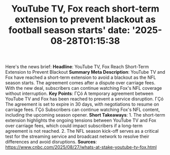 ﻿---
title: "YouTube TV, Fox reach short-term extension to prevent blackout as football season starts'
date: '2025-08-28T01:15:38"
category: "Markets"
summary: ""
slug: "youtube tv fox reach shortterm extension to prevent blackout"
source_urls:
  - "https://www.cnbc.com/2025/08/27/whats-at-stake-youtube-tv-fox.html"
seo:
  title: "YouTube TV, Fox reach short-term extension to prevent blackout as football season starts | Hash n Hedge'
  description: '"
  keywords: ["news", "markets", "brief"]
---
Here's the news brief:  **Headline**: YouTube TV, Fox Reach Short-Term Extension to Prevent Blackout  **Summary Meta Description**: YouTube TV and Fox have reached a short-term extension to avoid a blackout as the NFL season starts. The agreement comes after a dispute over carriage fees. With the new deal, subscribers can continue watching Fox's NFL coverage without interruption.  **Key Points**:  ΓÇó A temporary agreement between YouTube TV and Fox has been reached to prevent a service disruption. ΓÇó The agreement is set to expire in 30 days, with negotiations to resume on carriage fees. ΓÇó Subscribers can continue watching Fox's NFL content, including the upcoming season opener.  **Short Takeaways**:  1. The short-term extension highlights the ongoing tensions between YouTube TV and Fox over carriage fees, which could impact subscribers if a long-term agreement is not reached. 2. The NFL season kick-off serves as a critical test for the streaming service and broadcast network to resolve their differences and avoid disruptions.  **Sources**:  https://www.cnbc.com/2025/08/27/whats-at-stake-youtube-tv-fox.html 
